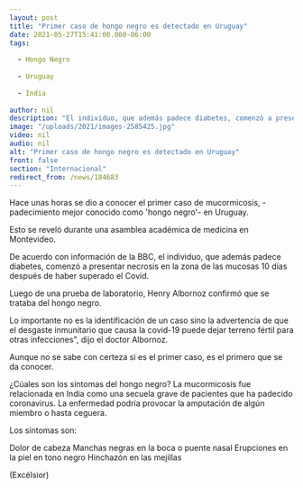 ```yaml
---
layout: post
title: "Primer caso de hongo negro es detectado en Uruguay"
date: 2021-05-27T15:41:00.000-06:00
tags:
  
  - Hongo Negro
  
  - Uruguay
  
  - India
  
author: nil
description: "El individuo, que además padece diabetes, comenzó a presentar necrosis en la zona de las mucosas 10 días después de haber superado el Covid"
image: "/uploads/2021/images-2585425.jpg"
video: nil
audio: nil
alt: "Primer caso de hongo negro es detectado en Uruguay"
front: false
section: "Internacional"
redirect_from: /news/184683
---
```


Hace unas horas se dio a conocer el primer caso de mucormicosis, -padecimiento mejor conocido como 'hongo negro'-  en Uruguay. 

Esto se reveló durante una asamblea académica de medicina en Montevideo.

De acuerdo con información de la BBC,  el individuo, que además padece diabetes, comenzó a presentar necrosis en la zona de las mucosas 10 días después de haber superado el Covid.

Luego de una prueba de laboratorio, Henry Albornoz confirmó que se trataba del hongo negro.

Lo importante no es la identificación de un caso sino la advertencia de que el desgaste inmunitario que causa la covid-19 puede dejar terreno fértil para otras infecciones", dijo el doctor Albornoz.

Aunque no se sabe con certeza si es el primer caso, es el primero que se da conocer. 

¿Cúales son los síntomas del hongo negro?
La mucormicosis fue relacionada en India como una secuela grave de pacientes que ha padecido coronavirus. La enfermedad podría provocar la amputación de algún miembro o hasta ceguera.

Los síntomas son: 

Dolor de cabeza
Manchas negras en la boca o puente nasal
Erupciones en la piel en tono negro
Hinchazón en las mejillas

(Excélsior)